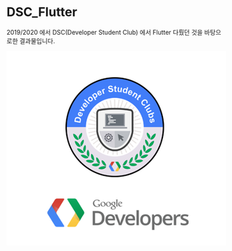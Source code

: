 # DSC_Flutter

2019/2020 에서 DSC(Developer Student Club) 에서 Flutter 다뤘던 것을 바탕으로한 결과물입니다.

<div align="center">
  <img src='img/dsc.png' />
</div>
